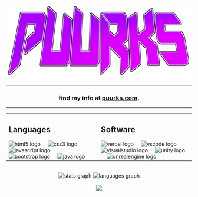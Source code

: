 <!DOCTYPE html>
<html>
  <body>
    <div align="center">
      <img height="200" src="/media/oldLogo.png"/>
      <hr>
      <h3 align="center">find my info at <a href="https://www.puurks.com/">puurks.com</a>.<br></h3>
      <hr>
    </div>
    <div align="center">
      <table>
        <tbody>
          <tr>
            <td>
              <h2 align="left">Languages</h2>
              <div align="left">
                <img src="https://skillicons.dev/icons?i=html" height="40" alt="html5 logo"  />
                <img width="12" />
                <img src="https://skillicons.dev/icons?i=css" height="40" alt="css3 logo"  />
                <img width="12" />
                <img src="https://skillicons.dev/icons?i=js" height="40" alt="javascript logo"  />
                <img width="12" />
                <img src="https://skillicons.dev/icons?i=bootstrap" height="40" alt="bootstrap logo"  />
                <img width="12" />
                <img src="https://skillicons.dev/icons?i=java" height="40" alt="java logo"  />
              </div>
            </td>
            <td>
              <h2 align="left">Software</h2>
              <div align="left">
                <img src="https://skillicons.dev/icons?i=vercel" height="40" alt="vercel logo"  />
                <img width="12" />
                <img src="https://skillicons.dev/icons?i=vscode" height="40" alt="vscode logo"  />
                <img width="12" />
                <img src="https://skillicons.dev/icons?i=visualstudio" height="40" alt="visualstudio logo"  />
                <img width="12" />
                <img src="https://skillicons.dev/icons?i=unity" height="40" alt="unity logo"  />
                <img width="12" />
                <img src="https://skillicons.dev/icons?i=unreal" height="40" alt="unrealengine logo"  />
              </div>
            </td>
          </tr>
        </tbody>
      </table>
    </div>
    <br>
    <div align="center">
      <img src="https://github-readme-stats.vercel.app/api?username=Puurks&hide_title=false&hide_rank=false&show_icons=true&include_all_commits=true&count_private=true&disable_animations=false&theme=dracula&locale=en&hide_border=false&order=1" height="150" alt="stats graph"  />
      <img src="https://github-readme-stats.vercel.app/api/top-langs?username=Puurks&locale=en&hide_title=false&layout=compact&card_width=320&langs_count=5&theme=dracula&hide_border=false&order=2" height="150" alt="languages graph"  />
    </div>
    <br>
    <div align="center">
      <img src="https://profile-counter.glitch.me/Puurks/count.svg?"  />
    </div>
  </body>
</html>
<!--
**Puurks/Puurks** is a ✨ _special_ ✨ repository because its `README.md` (this file) appears on your GitHub profile.

Here are some ideas to get you started:

- 🔭 I’m currently working on ...
- 🌱 I’m currently learning ...
- 👯 I’m looking to collaborate on ...
- 🤔 I’m looking for help with ...
- 💬 Ask me about ...
- 📫 How to reach me: ...
- 😄 Pronouns: ...
- ⚡ Fun fact: ...
-->
